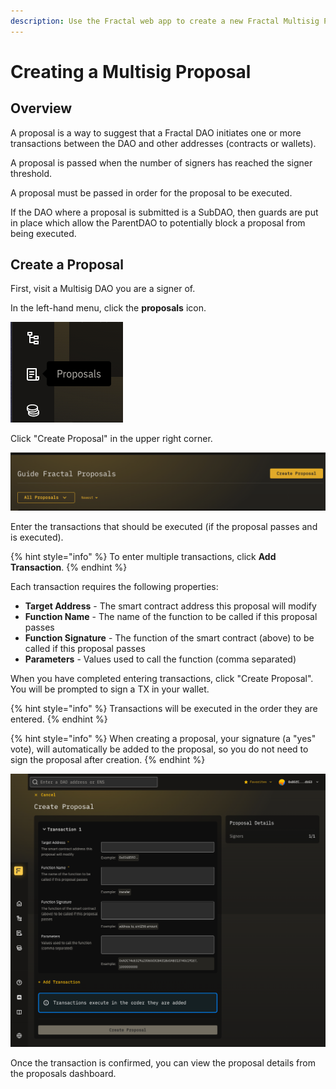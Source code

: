 ```yaml
---
description: Use the Fractal web app to create a new Fractal Multisig Proposal.
---
```


# Creating a Multisig Proposal

## Overview
A proposal is a way to suggest that a Fractal DAO initiates one or more transactions between the DAO and other addresses (contracts or wallets). 

A proposal is passed when the number of signers has reached the signer threshold.

A proposal must be passed in order for the proposal to be executed.

If the DAO where a proposal is submitted is a SubDAO, then guards are put in place which allow the ParentDAO to potentially block a proposal from being executed.

## Create a Proposal

First, visit a Multisig DAO you are a signer of.

In the left-hand menu, click the **proposals** icon.

![](../../../../.gitbook/assets/proposals-icon.png)

Click "Create Proposal" in the upper right corner.

![](../../../../.gitbook/assets/create-proposal-icon.png)

Enter the transactions that should be executed (if the proposal passes and is executed).

{% hint style="info" %}
To enter multiple transactions, click **Add Transaction**.
{% endhint %}

Each transaction requires the following properties:
- **Target Address** - The smart contract address this proposal will modify
- **Function Name** - The name of the function to be called if this proposal passes
- **Function Signature** - The function of the smart contract (above) to be called if this proposal passes
- **Parameters** - Values used to call the function (comma separated)

When you have completed entering transactions, click "Create Proposal". You will be prompted to sign a TX in your wallet.

{% hint style="info" %}
Transactions will be executed in the order they are entered.
{% endhint %}

{% hint style="info" %}
When creating a proposal, your signature (a "yes" vote), will automatically be added to the proposal, so you do not need to sign the proposal after creation.
{% endhint %}

![](../../../../.gitbook/assets/create-multisig-proposal.png)

Once the transaction is confirmed, you can view the proposal details from the proposals dashboard.

